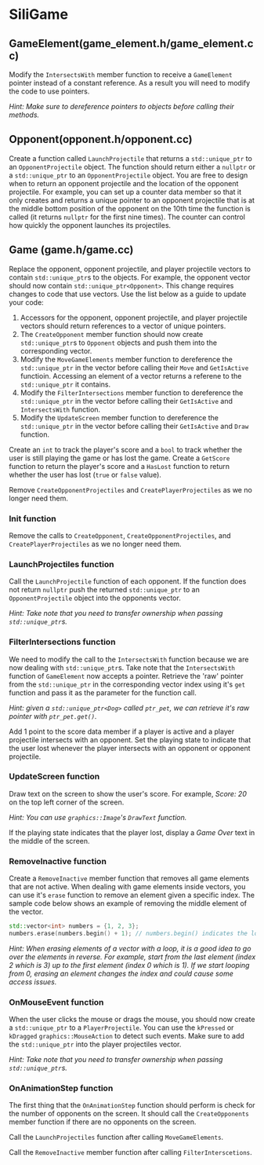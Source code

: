# SiliGame
## GameElement(game_element.h/game_element.cc)
Modify the `IntersectsWith` member function to receive a `GameElement` pointer instead of a constant reference. As a result you will need to modify the code to use pointers.

*Hint: Make sure to dereference pointers to objects before calling their methods.*

## Opponent(opponent.h/opponent.cc)
Create a function called `LaunchProjectile` that returns a `std::unique_ptr` to an `OpponentProjectile` object. The function should return either a `nullptr` or a `std::unique_ptr` to an `OpponentProjectile` object. You are free to design when to return an opponent projectile and the location of the opponent projectile. For example, you can set up a counter data member so that it only creates and returns a unique pointer to an opponent projectile that is at the middle bottom position of the opponent on the 10th time the function is called (it returns `nullptr` for the first nine times). The counter can control how quickly the opponent launches its projectiles.

## Game (game.h/game.cc)
Replace the opponent, opponent projectile, and player projectile vectors to contain `std::unique_ptr`s to the objects. For example, the opponent vector should now contain `std::unique_ptr<Opponent>`. This change requires changes to code that use vectors. Use the list below as a guide to update your code:

1. Accessors for the opponent, opponent projectile, and player projectile vectors should return references to a vector of unique pointers.
1. The `CreateOpponent` member function should now create `std::unique_ptr`s to `Opponent` objects and push them into the corresponding vector.
1. Modify the `MoveGameElements` member function to dereference the `std::unique_ptr` in the vector before calling their `Move` and `GetIsActive` functioin. Accessing an element of a vector returns a referene to the `std::unique_ptr` it contains.
1. Modify the `FilterIntersections` member function to dereference the `std::unique_ptr` in the vector before calling their `GetIsActive` and `IntersectsWith` function.
1. Modify the `UpdateScreen` member function to dereference the `std::unique_ptr` in the vector before calling their `GetIsActive` and `Draw` function.

Create an `int` to track the player's score and a `bool` to track whether the user is still playing the game or has lost the game. Create a `GetScore` function to return the player's score and a `HasLost` function to return whether the user has lost (`true` or `false` value).

Remove `CreateOpponentProjectiles` and `CreatePlayerProjectiles` as we no longer need them.

### Init function
Remove the calls to `CreateOpponent`, `CreateOpponentProjectiles`, and `CreatePlayerProjectiles` as we no longer need them.

### LaunchProjectiles function
Call the `LaunchProjectile` function of each opponent. If the function does not return `nullptr` push the returned `std::unique_ptr` to an `OpponentProjectile` object into the opponents vector.

*Hint: Take note that you need to transfer ownership when passing `std::unique_ptr`s.*

### FilterIntersections function
We need to modify the call to the `IntersectsWith` function because we are now dealing with `std::unique_ptr`s. Take note that the `IntersectsWith` function of `GameElement` now accepts a pointer. Retrieve the 'raw' pointer from the `std::unique_ptr` in the corresponding vector index using it's `get` function and pass it as the parameter for the function call.

*Hint: given a `std::unique_ptr<Dog>` called `ptr_pet`, we can retrieve it's raw pointer with `ptr_pet.get()`.*

Add 1 point to the score data member if a player is active and a player projectile intersects with an opponent. Set the playing state to indicate that the user lost whenever the player intersects with an opponent or opponent projectile.

### UpdateScreen function
Draw text on the screen to show the user's score. For example, *Score: 20* on the top left corner of the screen.

*Hint: You can use `graphics::Image`'s `DrawText` function.*

If the playing state indicates that the player lost, display a *Game Over* text in the middle of the screen.

### RemoveInactive function
Create a `RemoveInactive` member function that removes all game elements that are not active. When dealing with game elements inside vectors, you can use it's `erase` function to remove an element given a specific index. The sample code below shows an example of removing the middle element of the vector.

```cpp
std::vector<int> numbers = {1, 2, 3};
numbers.erase(numbers.begin() + 1); // numbers.begin() indicates the locatin of the first element (index 0) and the number that follows is the index of the element to erase.
```

*Hint: When erasing elements of a vector with a loop, it is a good idea to go over the elements in reverse. For example, start from the last element (index 2 which is 3) up to the first element (index 0 which is 1). If we start looping from 0, erasing an element changes the index and could cause some access issues.*

### OnMouseEvent function
When the user clicks the mouse or drags the mouse, you should now create a `std::unique_ptr` to a `PlayerProjectile`. You can use the `kPressed` or `kDragged` `graphics::MouseAction` to detect such events. Make sure to add the `std::unique_ptr` into the player projectiles vector.

*Hint: Take note that you need to transfer ownership when passing `std::unique_ptr`s.*

### OnAnimationStep function
The first thing that the `OnAnimationStep` function should perform is check for the number of opponents on the screen. It should call the `CreateOpponents` member function if there are no opponents on the screen.

Call the `LaunchProjectiles` function after calling `MoveGameElements`.

Call the `RemoveInactive` member function after calling `FilterInterscetions`.
